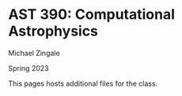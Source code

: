 AST 390: Computational Astrophysics
===================================

Michael Zingale

Spring 2023

This pages hosts additional files for the class.

